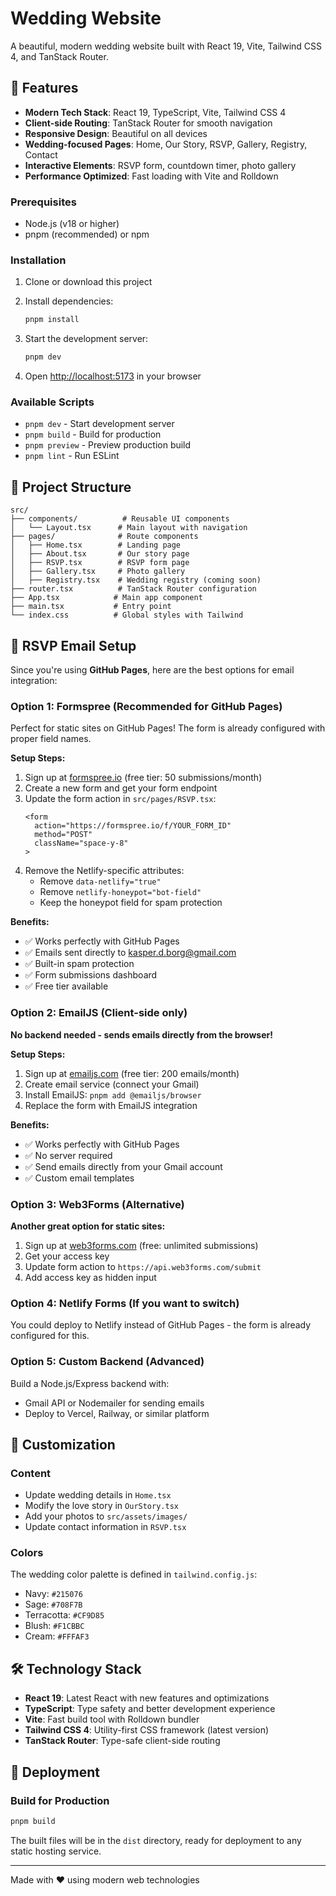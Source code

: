 # Wedding Website

A beautiful, modern wedding website built with React 19, Vite, Tailwind CSS 4, and TanStack Router.

## 🌟 Features

- **Modern Tech Stack**: React 19, TypeScript, Vite, Tailwind CSS 4
- **Client-side Routing**: TanStack Router for smooth navigation
- **Responsive Design**: Beautiful on all devices
- **Wedding-focused Pages**: Home, Our Story, RSVP, Gallery, Registry, Contact
- **Interactive Elements**: RSVP form, countdown timer, photo gallery
- **Performance Optimized**: Fast loading with Vite and Rolldown

### Prerequisites

- Node.js (v18 or higher)
- pnpm (recommended) or npm

### Installation

1. Clone or download this project
2. Install dependencies:

   ```bash
   pnpm install
   ```

3. Start the development server:

   ```bash
   pnpm dev
   ```

4. Open [http://localhost:5173](http://localhost:5173) in your browser

### Available Scripts

- `pnpm dev` - Start development server
- `pnpm build` - Build for production
- `pnpm preview` - Preview production build
- `pnpm lint` - Run ESLint

## 📁 Project Structure

```
src/
├── components/          # Reusable UI components
│   └── Layout.tsx      # Main layout with navigation
├── pages/              # Route components
│   ├── Home.tsx        # Landing page
│   ├── About.tsx       # Our story page
│   ├── RSVP.tsx        # RSVP form page
│   ├── Gallery.tsx     # Photo gallery
│   ├── Registry.tsx    # Wedding registry (coming soon)
├── router.tsx          # TanStack Router configuration
├── App.tsx            # Main app component
├── main.tsx           # Entry point
└── index.css          # Global styles with Tailwind
```

## 📧 RSVP Email Setup

Since you're using **GitHub Pages**, here are the best options for email integration:

### Option 1: Formspree (Recommended for GitHub Pages)

Perfect for static sites on GitHub Pages! The form is already configured with proper field names.

**Setup Steps:**

1. Sign up at [formspree.io](https://formspree.io) (free tier: 50 submissions/month)
2. Create a new form and get your form endpoint
3. Update the form action in `src/pages/RSVP.tsx`:
   ```tsx
   <form
     action="https://formspree.io/f/YOUR_FORM_ID"
     method="POST"
     className="space-y-8"
   >
   ```
4. Remove the Netlify-specific attributes:
   - Remove `data-netlify="true"`
   - Remove `netlify-honeypot="bot-field"`
   - Keep the honeypot field for spam protection

**Benefits:**

- ✅ Works perfectly with GitHub Pages
- ✅ Emails sent directly to kasper.d.borg@gmail.com
- ✅ Built-in spam protection
- ✅ Form submissions dashboard
- ✅ Free tier available

### Option 2: EmailJS (Client-side only)

**No backend needed - sends emails directly from the browser!**

**Setup Steps:**

1. Sign up at [emailjs.com](https://emailjs.com) (free tier: 200 emails/month)
2. Create email service (connect your Gmail)
3. Install EmailJS: `pnpm add @emailjs/browser`
4. Replace the form with EmailJS integration

**Benefits:**

- ✅ Works perfectly with GitHub Pages
- ✅ No server required
- ✅ Send emails directly from your Gmail account
- ✅ Custom email templates

### Option 3: Web3Forms (Alternative)

**Another great option for static sites:**

1. Sign up at [web3forms.com](https://web3forms.com) (free: unlimited submissions)
2. Get your access key
3. Update form action to `https://api.web3forms.com/submit`
4. Add access key as hidden input

### Option 4: Netlify Forms (If you want to switch)

You could deploy to Netlify instead of GitHub Pages - the form is already configured for this.

### Option 5: Custom Backend (Advanced)

Build a Node.js/Express backend with:

- Gmail API or Nodemailer for sending emails
- Deploy to Vercel, Railway, or similar platform

## 🎨 Customization

### Content

- Update wedding details in `Home.tsx`
- Modify the love story in `OurStory.tsx`
- Add your photos to `src/assets/images/`
- Update contact information in `RSVP.tsx`

### Colors

The wedding color palette is defined in `tailwind.config.js`:

- Navy: `#215076`
- Sage: `#708F7B`
- Terracotta: `#CF9D85`
- Blush: `#F1CBBC`
- Cream: `#FFFAF3`

## 🛠 Technology Stack

- **React 19**: Latest React with new features and optimizations
- **TypeScript**: Type safety and better development experience
- **Vite**: Fast build tool with Rolldown bundler
- **Tailwind CSS 4**: Utility-first CSS framework (latest version)
- **TanStack Router**: Type-safe client-side routing

## 🚀 Deployment

### Build for Production

```bash
pnpm build
```

The built files will be in the `dist` directory, ready for deployment to any static hosting service.

---

Made with ❤️ using modern web technologies
